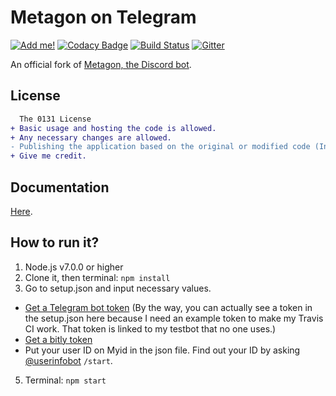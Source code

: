 # Metagon on Telegram
[![Add me!](https://img.shields.io/badge/telegram-%40metagon__bot-0088cc.svg)](http://telegram.me/metagon_bot) [![Codacy Badge](https://api.codacy.com/project/badge/Grade/d481eda7342f4258a99cf30122acbc90)](https://www.codacy.com/app/austinhuang0131/metagon-telegram?utm_source=github.com&amp;utm_medium=referral&amp;utm_content=austinhuang0131/metagon-telegram&amp;utm_campaign=Badge_Grade) [![Build Status](https://travis-ci.org/austinhuang0131/metagon-telegram.svg?branch=master)](https://travis-ci.org/austinhuang0131/metagon-telegram) [![Gitter](https://img.shields.io/gitter/room/Metagon/Telegram.svg)](https://gitter.im/metagon-bot/Telegram?utm_source=share-link&utm_medium=link&utm_campaign=share-link)

An official fork of [Metagon, the Discord bot](http://metagon.tk).

## License
```diff
  The 0131 License
+ Basic usage and hosting the code is allowed.
+ Any necessary changes are allowed.
- Publishing the application based on the original or modified code (In this case, making your Metagon-based bot public) is not allowed without direct permission from the original author.
+ Give me credit.
```

## Documentation
[Here](https://github.com/austinhuang0131/metagon-telegram/wiki).

## How to run it?
1. Node.js v7.0.0 or higher
2. Clone it, then terminal: `npm install`
3. Go to setup.json and input necessary values.
  * [Get a Telegram bot token](https://core.telegram.org/bots#3-how-do-i-create-a-bot) (By the way, you can actually see a token in the setup.json here because I need an example token to make my Travis CI work. That token is linked to my testbot that no one uses.)
  * [Get a bitly token](https://bitly.com/a/oauth_apps)
  * Put your user ID on Myid in the json file. Find out your ID by asking [@userinfobot](https://telegram.me/userinfobot) `/start`.
5. Terminal: `npm start`
